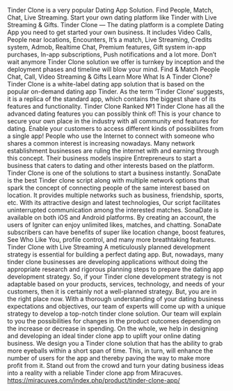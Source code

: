 Tinder Clone is a very popular Dating App Solution. Find People, Match, Chat, Live Streaming.
Start your own dating platform like Tinder with Live Streaming & Gifts.
Tinder Clone — The dating platform is a complete Dating App you need to get started your own business. It includes Video Calls, People near locations, Encounters, It’s a match, Live Streaming, Credits system, Admob, Realtime Chat, Premium features, Gift system in-app purchases, In-app subscriptions, Push notifications and a lot more.
Don’t wait anymore Tinder Clone solution we offer is turnkey by inception and the deployment phases and timeline will blow your mind.
Find & Match People
Chat, Call, Video
Streaming & Gifts
Learn More
What Is A Tinder Clone? Tinder Clone is a white-label dating app solution that is based on the popular on-demand dating app Tinder. As the term ‘Tinder Clone’ suggests, it is a replica of the standard app, which contains the biggest share of its features and functionality.
Tinder Clone Ranked №1
Tinder Clone has all the advanced dating features you can possibly think of! This is your chance to secure your own place in the industry with all community end features for dating. Enable your customers to access different kinds of possibilites from a single app!
People who use the Internet to connect with someone who shares a common interest is increasing nowadays. Many network establishment businesses are ruling the internet with and earning through this concept. Their business models inspire Entrepreneurs to start a business that caters to dating and other interests based on the platform.
Tinder Clone is one of the solutions to start a business instantly. SonaDate is the best Tinder clone script along with multiple network options that spark the concept of connecting people of the same interest based on location. It provides multiple networks such as business, friendship, sports, etc.
With its attractive design and latest technologies, Our script facilitates uninterrupted communication among the interested matches. SonaDate is available on both iOS and Android platforms. By creating an account, the users of Igniter can enjoy unlimited likes, matches, and chatting. SonaDate subscribers can have benefits of super like location change, boost features, See Who Like You, profile control, and many more breathtaking features.
Tinder Clone with Live Streaming
A meticulously planned development strategy is essential for building a perfect dating app. But, nowadays, many tinder clone businesses are developing applications without doing the appropriate research and rigorous planning steps to prepare the dating app development strategy.
So, if your Tinder clone development strategy is not adaptable based on your products, services, technology, and needs of your customers, then it is certainly not a well-planned strategy.
But, you are in the right place now.
With a thorough understanding of your dating business expectations and objectives, our team of experts will come up with a unique strategy to develop a top-notch tinder clone solution.
Our team will explain to you the possibilities for changes in the product outcomes depending on the increase or decrease in spending.
On the whole, we help in designing and developing an ideal tinder clone app to uplift your online dating business.
We design you a Tinder clone solution that has the ability to grab more eyeballs within a short span of time. This, in turn, will enhance the number of users for the app and thereby paving the way to make more profit from it.
Stand out from the crowd and turn your dating business ideas into a reality with a reliable Tinder clone app from Miracuves.
https://miracuves.com/index.php/product/tinder-clone-app/
